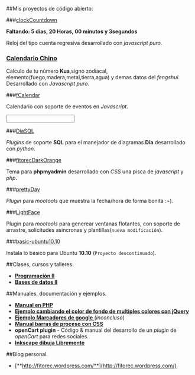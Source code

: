 ##Mis proyectos de código abierto:
 
###[clockCountdown](http://fitorec.github.com/clockCountdown.js/)

**Faltando: 5 dias, 20  Horas, 00 minutos y 3segundos**

<div id='clock'></div>

Reloj del tipo cuenta regresiva desarrollado con _javascript puro_.

### [Calendario Chino](http://fitorec.github.com/proyectos/calendario_chino/)

Calculo de tu número **Kua**,signo zodiacal, elemento(fuego,madera,metal,tierra,agua) y demas datos del _fengshui_. Desarrollado con _Javascript puro_.


###[fCalendar](http://fitorec.github.com/proyectos/fCalendar/)

Calendario con soporte de eventos en _Javascript_.

<div id="miCalendarioConEventos"></div>
<input id='inputDate' >

###[DiaSQL](https://github.com/fitorec/diasql)

_Plugins_ de soporte **SQL** para el manejador de diagramas **Dia** desarrollado con _python_.

###[fitorecDarkOrange](http://fitorec.github.com/proyectos/phpmyadmin_theme_dark_orange/)

Tema para **phpmyadmin** desarrollado con _CSS_ una pisca de _javascript_ y _php_.

###[prettyDay](https://github.com/fitorec/prettydate)

_Plugin_ para _mootools_ que muestra la fecha/hora de forma bonita :¬).

###[LightFace](http://fitorec.github.com/proyectos/LightFace/)

Plugin para _mootools_ para generear ventanas flotantes, con soporte de arrastre, solicitudes asincronas y plantillas(`nueva modificación`).

###[basic-ubuntu10.10](https://github.com/fitorec/basic-ubuntu10.10)

Instala lo básico para Ubuntu **10.10** (`Proyecto descontinuado`).

##Clases, cursos y talleres:

 - [**Programación II**](./ieso/programacion_II/index.html)
 - [**Bases de datos II**](./ieso/bases_de_datos_II/index.html)


##Manuales, documentación y ejemplos.

 - [**Manual en PHP**](./manual_php/)
 - [**Ejemplo cambiando el color de fondo de multiples colores con jQuery**](./manuales/ejemplo_color_de_fondo_cambiante/)
 - [**Ejemplo Marcadores de google** ](./manuales/ejemplo_google_marcadores/) (_inconcluso_)
 - [**Manual barras de proceso con CSS**](http://fitorec.github.com/manual_css_barras_de_proceso/)
 - **openCart plugin** - Código & manual del desarrollo de un _plugin_ de _openCart_ para redes sociales.
 - [**Inkscape dibuja Libremente**](./inkscape_dibuja_libremente/)


##Blog personal.

- [**http://fitorec.wordpress.com/**](http://fitorec.wordpress.com/)

